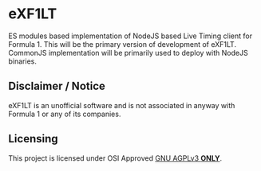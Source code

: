 # eXF1LT
ES modules based implementation of NodeJS based Live Timing client for Formula 1. This will be the primary version of development of eXF1LT. CommonJS implementation will be primarily used to deploy with NodeJS binaries.

## Disclaimer / Notice
eXF1LT is an unofficial software and is not associated in anyway with Formula 1 or any of its companies.

## Licensing
This project is licensed under OSI Approved [GNU AGPLv3 **ONLY**](./COPYING.md).
